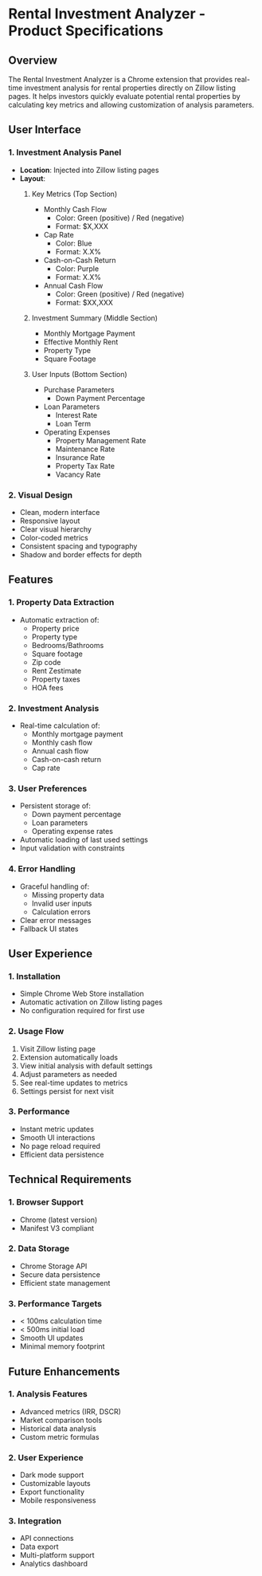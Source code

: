 # Rental Investment Analyzer - Product Specifications

## Overview
The Rental Investment Analyzer is a Chrome extension that provides real-time investment analysis for rental properties directly on Zillow listing pages. It helps investors quickly evaluate potential rental properties by calculating key metrics and allowing customization of analysis parameters.

## User Interface

### 1. Investment Analysis Panel
- **Location**: Injected into Zillow listing pages
- **Layout**:
  1. Key Metrics (Top Section)
     - Monthly Cash Flow
       - Color: Green (positive) / Red (negative)
       - Format: $X,XXX
     - Cap Rate
       - Color: Blue
       - Format: X.X%
     - Cash-on-Cash Return
       - Color: Purple
       - Format: X.X%
     - Annual Cash Flow
       - Color: Green (positive) / Red (negative)
       - Format: $XX,XXX

  2. Investment Summary (Middle Section)
     - Monthly Mortgage Payment
     - Effective Monthly Rent
     - Property Type
     - Square Footage

  3. User Inputs (Bottom Section)
     - Purchase Parameters
       - Down Payment Percentage
     - Loan Parameters
       - Interest Rate
       - Loan Term
     - Operating Expenses
       - Property Management Rate
       - Maintenance Rate
       - Insurance Rate
       - Property Tax Rate
       - Vacancy Rate

### 2. Visual Design
- Clean, modern interface
- Responsive layout
- Clear visual hierarchy
- Color-coded metrics
- Consistent spacing and typography
- Shadow and border effects for depth

## Features

### 1. Property Data Extraction
- Automatic extraction of:
  - Property price
  - Property type
  - Bedrooms/Bathrooms
  - Square footage
  - Zip code
  - Rent Zestimate
  - Property taxes
  - HOA fees

### 2. Investment Analysis
- Real-time calculation of:
  - Monthly mortgage payment
  - Monthly cash flow
  - Annual cash flow
  - Cash-on-cash return
  - Cap rate

### 3. User Preferences
- Persistent storage of:
  - Down payment percentage
  - Loan parameters
  - Operating expense rates
- Automatic loading of last used settings
- Input validation with constraints

### 4. Error Handling
- Graceful handling of:
  - Missing property data
  - Invalid user inputs
  - Calculation errors
- Clear error messages
- Fallback UI states

## User Experience

### 1. Installation
- Simple Chrome Web Store installation
- Automatic activation on Zillow listing pages
- No configuration required for first use

### 2. Usage Flow
1. Visit Zillow listing page
2. Extension automatically loads
3. View initial analysis with default settings
4. Adjust parameters as needed
5. See real-time updates to metrics
6. Settings persist for next visit

### 3. Performance
- Instant metric updates
- Smooth UI interactions
- No page reload required
- Efficient data persistence

## Technical Requirements

### 1. Browser Support
- Chrome (latest version)
- Manifest V3 compliant

### 2. Data Storage
- Chrome Storage API
- Secure data persistence
- Efficient state management

### 3. Performance Targets
- < 100ms calculation time
- < 500ms initial load
- Smooth UI updates
- Minimal memory footprint

## Future Enhancements

### 1. Analysis Features
- Advanced metrics (IRR, DSCR)
- Market comparison tools
- Historical data analysis
- Custom metric formulas

### 2. User Experience
- Dark mode support
- Customizable layouts
- Export functionality
- Mobile responsiveness

### 3. Integration
- API connections
- Data export
- Multi-platform support
- Analytics dashboard 